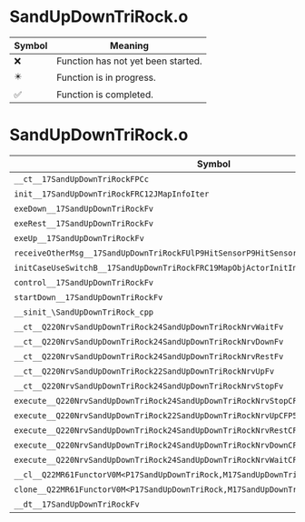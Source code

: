 # SandUpDownTriRock.o
| Symbol | Meaning 
| ------------- | ------------- 
| :x: | Function has not yet been started. 
| :eight_pointed_black_star: | Function is in progress. 
| :white_check_mark: | Function is completed. 


# SandUpDownTriRock.o
| Symbol | Decompiled? |
| ------------- | ------------- |
| `__ct__17SandUpDownTriRockFPCc` | :x: |
| `init__17SandUpDownTriRockFRC12JMapInfoIter` | :x: |
| `exeDown__17SandUpDownTriRockFv` | :x: |
| `exeRest__17SandUpDownTriRockFv` | :x: |
| `exeUp__17SandUpDownTriRockFv` | :x: |
| `receiveOtherMsg__17SandUpDownTriRockFUlP9HitSensorP9HitSensor` | :x: |
| `initCaseUseSwitchB__17SandUpDownTriRockFRC19MapObjActorInitInfo` | :x: |
| `control__17SandUpDownTriRockFv` | :x: |
| `startDown__17SandUpDownTriRockFv` | :x: |
| `__sinit_\SandUpDownTriRock_cpp` | :x: |
| `__ct__Q220NrvSandUpDownTriRock24SandUpDownTriRockNrvWaitFv` | :x: |
| `__ct__Q220NrvSandUpDownTriRock24SandUpDownTriRockNrvDownFv` | :x: |
| `__ct__Q220NrvSandUpDownTriRock24SandUpDownTriRockNrvRestFv` | :x: |
| `__ct__Q220NrvSandUpDownTriRock22SandUpDownTriRockNrvUpFv` | :x: |
| `__ct__Q220NrvSandUpDownTriRock24SandUpDownTriRockNrvStopFv` | :x: |
| `execute__Q220NrvSandUpDownTriRock24SandUpDownTriRockNrvStopCFP5Spine` | :x: |
| `execute__Q220NrvSandUpDownTriRock22SandUpDownTriRockNrvUpCFP5Spine` | :x: |
| `execute__Q220NrvSandUpDownTriRock24SandUpDownTriRockNrvRestCFP5Spine` | :x: |
| `execute__Q220NrvSandUpDownTriRock24SandUpDownTriRockNrvDownCFP5Spine` | :x: |
| `execute__Q220NrvSandUpDownTriRock24SandUpDownTriRockNrvWaitCFP5Spine` | :x: |
| `__cl__Q22MR61FunctorV0M<P17SandUpDownTriRock,M17SandUpDownTriRockFPCvPv_v>CFv` | :x: |
| `clone__Q22MR61FunctorV0M<P17SandUpDownTriRock,M17SandUpDownTriRockFPCvPv_v>CFP7JKRHeap` | :x: |
| `__dt__17SandUpDownTriRockFv` | :x: |
